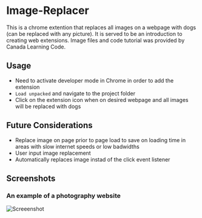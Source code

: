# Image-Replacer

This is a chrome extention that replaces all images on a webpage with dogs (can be replaced with any picture). It is served to be an introduction to creating web extensions. Image files and code tutorial was provided by Canada Learning Code.

## Usage

* Need to activate developer mode in Chrome in order to add the extension
* `Load unpacked` and navigate to the project folder
* Click on the extension icon when on desired webpage and all images will be replaced with dogs

## Future Considerations

* Replace image on page prior to page load to save on loading time in areas with slow internet speeds or low badwidths
* User input image replacement
* Automatically replaces image instad of the click event listener

## Screenshots
### An example of a photography website 
![Screeenshot](https://github.com/nigelrodrigues15/Image-Replacer/blob/master/images/site.PNG)
